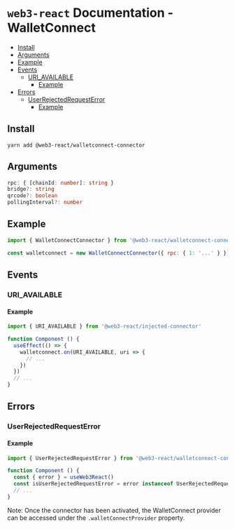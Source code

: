# `web3-react` Documentation - WalletConnect

- [Install](#install)
- [Arguments](#arguments)
- [Example](#example)
- [Events](#events)
  - [URI_AVAILABLE](#uri_available)
    - [Example](#example-1)
- [Errors](#errors)
  - [UserRejectedRequestError](#userrejectedrequesterror)
    - [Example](#example-2)

## Install
`yarn add @web3-react/walletconnect-connector`

## Arguments
```typescript
rpc: { [chainId: number]: string }
bridge?: string
qrcode?: boolean
pollingInterval?: number
```

## Example
```javascript
import { WalletConnectConnector } from '@web3-react/walletconnect-connector'

const walletconnect = new WalletConnectConnector({ rpc: { 1: '...' } })
```

## Events

### URI_AVAILABLE

#### Example
```javascript
import { URI_AVAILABLE } from '@web3-react/injected-connector'

function Component () {
  useEffect(() => {
    walletconnect.on(URI_AVAILABLE, uri => {
      // ...
    })
  })
  // ...
}
```

## Errors

### UserRejectedRequestError

#### Example
```javascript
import { UserRejectedRequestError } from '@web3-react/walletconnect-connector'

function Component () {
  const { error } = useWeb3React()
  const isUserRejectedRequestError = error instanceof UserRejectedRequestError
  // ...
}
```

Note: Once the connector has been activated, the WalletConnect provider can be accessed under the `.walletConnectProvider` property.
